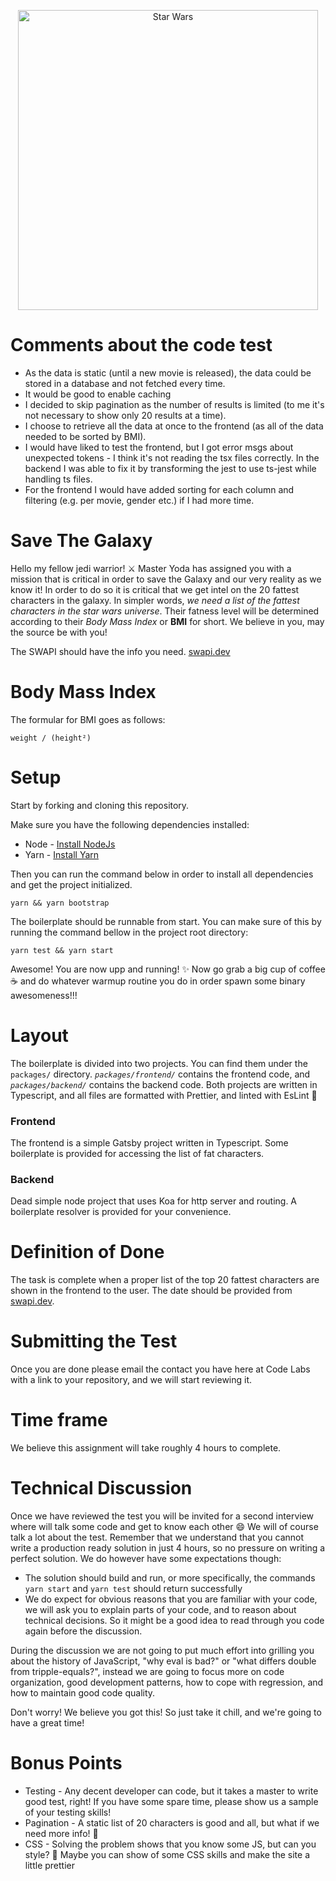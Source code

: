 <p align="center">
  <img alt="Star Wars" src="./star_wars.jpg" width="480">
</p>

# Comments about the code test

- As the data is static (until a new movie is released), the data could be stored in a database and not fetched every time.
- It would be good to enable caching
- I decided to skip pagination as the number of results is limited (to me it's not necessary to show only 20 results at a time).
- I choose to retrieve all the data at once to the frontend (as all of the data needed to be sorted by BMI).
- I would have liked to test the frontend, but I got error msgs about unexpected tokens - I think it's not reading the tsx files correctly. In the backend I was able to fix it by transforming the jest to use ts-jest while handling ts files.
- For the frontend I would have added sorting for each column and filtering (e.g. per movie, gender etc.) if I had more time.

# Save The Galaxy

Hello my fellow jedi warrior! ⚔ Master Yoda has assigned you with a mission that
is critical in order to save the Galaxy and our very reality as we know it! In
order to do so it is critical that we get intel on the 20 fattest characters in
the galaxy. In simpler words, _we need a list of the fattest characters in the
star wars universe_. Their fatness level will be determined according to their
_Body Mass Index_ or **BMI** for short. We believe in you, may the source be with you!

The SWAPI should have the info you need. [swapi.dev](https://swapi.dev/)

# Body Mass Index

The formular for BMI goes as follows:

```text
weight / (height²)
```

# Setup

Start by forking and cloning this repository.

Make sure you have the following dependencies installed:

- Node - [Install NodeJs](https://nodejs.org/en/download/)
- Yarn - [Install Yarn](https://classic.yarnpkg.com/en/docs/install/)

Then you can run the command below in order to install all dependencies and get the project initialized.

```shell script
yarn && yarn bootstrap
```

The boilerplate should be runnable from start. You can make sure of this by running the command bellow in the project
root directory:

```shell script
yarn test && yarn start
```

Awesome! You are now upp and running! ✨ Now go grab a big cup of coffee ☕️ and do whatever warmup routine you do in
order spawn some binary awesomeness!!!

# Layout

The boilerplate is divided into two projects. You can find them under the `packages/` directory.
_`packages/frontend/`_ contains the frontend code, and _`packages/backend/`_ contains the backend code.
Both projects are written in Typescript, and all files are formatted with Prettier, and linted with EsLint 💃

### Frontend

The frontend is a simple Gatsby project written in Typescript. Some boilerplate is provided for accessing the list of fat
characters.

### Backend

Dead simple node project that uses Koa for http server and routing. A boilerplate resolver is provided for your
convenience.

# Definition of Done

The task is complete when a proper list of the top 20 fattest characters are shown in the frontend to the user. The
date should be provided from [swapi.dev](https://swapi.dev/).

# Submitting the Test

Once you are done please email the contact you have here at Code Labs with a link to your repository, and we will start
reviewing it.

# Time frame

We believe this assignment will take roughly 4 hours to complete.

# Technical Discussion

Once we have reviewed the test you will be invited for a second interview where will talk some code and get to know
each other 😄 We will of course talk a lot about the test. Remember that we understand that you cannot write a
production ready solution in just 4 hours, so no pressure on writing a perfect solution. We do however have some
expectations though:

- The solution should build and run, or more specifically, the commands `yarn start` and `yarn test` should
  return successfully
- We do expect for obvious reasons that you are familiar with your code, we will ask you to explain parts of your
  code, and to reason about technical decisions. So it might be a good idea to read through you code again before the
  discussion.

During the discussion we are not going to put much effort into grilling you about the history of JavaScript, "why eval
is bad?" or "what differs double from tripple-equals?", instead we are going to focus more on code organization, good
development patterns, how to cope with regression, and how to maintain good code quality.

Don't worry! We believe you got this! So just take it chill, and we're going to have a great time!

# Bonus Points

- Testing - Any decent developer can code, but it takes a master to write good test, right! If you have some spare
  time, please show us a sample of your testing skills!
- Pagination - A static list of 20 characters is good and all, but what if we need more info! 🙈
- CSS - Solving the problem shows that you know some JS, but can you style? 👀 Maybe you can show of some CSS
  skills and make the site a little prettier
